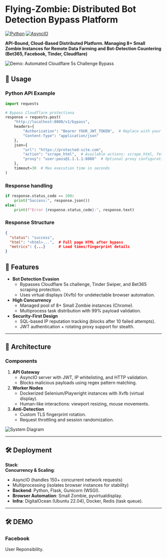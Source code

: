 # Flying-Zombie: Distributed Bot Detection Bypass Platform  
[![Python](https://img.shields.io/badge/Python-3.9%2B-blue)](https://python.org) [![AsyncIO](https://img.shields.io/badge/AsyncIO-Enabled-green)](https://docs.python.org/3/library/asyncio.html) 

**API-Bound, Cloud-Based Distributed Platform. Managing 8+ Small Zombie Instances for Remote Data Farming and Bot-Detection Countering (Bet365, Facebook, Tinder, Cloudflare)**  

![Demo: Automated Cloudflare 5s Challenge Bypass](https://github.com/user-attachments/assets/75fd4969-15c9-4352-89fb-495f0566e222)  
## 📖 Usage
### Python API Example
```python
import requests

# Bypass Cloudflare protectiona
response = requests.post(
    "http://localhost:8000/v1/bypass",
    headers={
        "Authorization": "Bearer YOUR_JWT_TOKEN",  # Replace with your token
        "Content-Type": "application/json"
    },
    json={
        "url": "https://protected-site.com",
        "action": "scrape_html",  # Available actions: scrape_html, fetch_screenshot
        "proxy": "user:pass@1.1.1.1:8080"  # Optional proxy configuration
    },
    timeout=30  # Max execution time in seconds
)
```
### Response handling
```python
if response.status_code == 200:
    print("Success:", response.json())
else:
    print(f"Error {response.status_code}:", response.text)
```

### Response Structure
```json
{
  "status": "success",
  "html": "<html>...",  # Full page HTML after bypass
  "metrics": {...}      # Load times/fingerprint details
}
```
## 🚀 Features  
- **Bot Detection Evasion**  
  - Bypasses Cloudflare 5s challenge, Tinder Swiper, and Bet365 scraping protection.  
  - Uses virtual displays (Xvfb) for undetectable browser automation.  
- **High Concurrency**  
  - Managed pool of 8+ Small Zombie instances (Chrome).  
  - Multiprocess task distribution with 99% payload validation.  
- **Security-First Design**  
  - SQL-based IP reputation tracking (blocks after 10 failed attempts).  
  - JWT authentication + rotating proxy support for stealth.  

---

## 🧠 Architecture  
### Components  
1. **API Gateway**  
   - AsyncIO server with JWT, IP whitelisting, and HTTP validation.  
   - Blocks malicious payloads using regex pattern matching.  
2. **Worker Nodes**  
   - Dockerized Selenium/Playwright instances with Xvfb (virtual display).  
   - Human-like interactions: viewport resizing, mouse movements.  
3. **Anti-Detection**  
   - Custom TLS fingerprint rotation.  
   - Request throttling and session randomization.  

![System Diagram](https://github.com/user-attachments/assets/a738e54e-3a46-4a38-b711-55878b1db190)  

---

## 🛠️ Deployment  
**Stack**:  
**Concurrency & Scaling**:  
- AsyncIO (handles 150+ concurrent network requests)  
- Multiprocessing (isolates browser instances for stability)
- **Backend**: Python, Flask, Gunicorn (WSGI).  
- **Browser Automation**: Small Zombie, pyvirtualdisplay.  
- **Infra**: DigitalOcean (Ubuntu 22.04), Docker, Redis (task queue).  


---
## 🛠️ DEMO
### Facebook

User Reponsibility.
